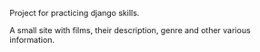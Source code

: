 Project for practicing django skills.

A small site with films, their description, genre and other various information.
